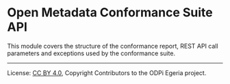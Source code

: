 <!-- SPDX-License-Identifier: CC-BY-4.0 -->
<!-- Copyright Contributors to the ODPi Egeria project. -->

# Open Metadata Conformance Suite API

This module covers the structure of the conformance report, REST API call parameters
and exceptions used by the conformance suite.




----
License: [CC BY 4.0](https://creativecommons.org/licenses/by/4.0/),
Copyright Contributors to the ODPi Egeria project.